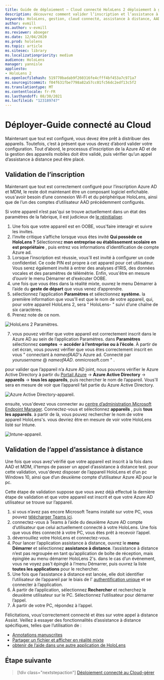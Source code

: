 ```yaml
---
title: Guide de déploiement – Cloud connecté HoloLens 2 déploiement à grande échelle avec l’assistance à distance-déployer
description: découvrez comment valider l’inscription et l’assistance à distance pour HoloLens appareils sur un réseau connecté au Cloud.
keywords: HoloLens, gestion, cloud connecté, assistance à distance, AAD, Azure AD, MDM, gestion des appareils mobiles
author: evmill
ms.author: v-evmill
ms.reviewer: aboeger
ms.date: 12/04/2020
ms.prod: hololens
ms.topic: article
ms.sitesec: library
ms.localizationpriority: medium
audience: HoloLens
manager: yannisle
appliesto:
- HoloLens 2
ms.openlocfilehash: 519770badab9f260316fe4cfff4bf453a7c971a7
ms.sourcegitcommit: f04f631fbe7798a82a57cc01fc56dc2edf13c5f2
ms.translationtype: MT
ms.contentlocale: fr-FR
ms.lasthandoff: 08/30/2021
ms.locfileid: "123189747"
---
```

# <a name="deploy---cloud-connected-guide"></a>Déployer-Guide connecté au Cloud

Maintenant que tout est configuré, vous devez être prêt à distribuer des appareils. Toutefois, c’est à présent que vous devez d’abord valider votre configuration. Tout d’abord, le processus d’inscription de la Azure AD et de la gestion des appareils mobiles doit être validé, puis vérifier qu’un appel d’assistance à distance peut être placé.

## <a name="enrollment-validation"></a>Validation de l’inscription

Maintenant que tout est correctement configuré pour l’inscription Azure AD et MDM, le reste doit maintenant être un composant logiciel enfichable. vous&#39;avoir besoin d’une connexion Wi-Fi et du périphérique HoloLens, ainsi que de l’un des comptes d’utilisateur AAD précédemment configurés.

Si votre appareil n’est pas&#39;qui se trouve actuellement dans un état des paramètres de la fabrique, il est judicieux de [le réinitialiser](/hololens/hololens-recovery#clean-reflash-the-device).

1. Une fois que votre appareil est en OOBE, vous&#39;faire interagir et suivre les invites. 
1. l’invite critique s’affiche lorsque vous êtes invité **Qui possède ce HoloLens ?** Sélectionnez **mon entreprise ou établissement scolaire en est propriétaire** , puis entrez vos informations d’identification de compte Azure ad.
1. Lorsque l’inscription est réussie, vous&#39;ll est invité à configurer un code confidentiel. Ce code PIN est propre à cet appareil pour cet utilisateur. Vous serez également invité à entrer des analyses d’IRIS, des données vocales et des paramètres de télémétrie. Enfin, vous&#39;être en mesure d’ouvrir le menu Démarrer et d’exécuter OOBE.
1. une fois que vous êtes dans la réalité mixte, ouvrez le menu Démarrer à l’aide du **geste de départ** que vous venez d’apprendre.
1. sélectionnez l’application **Paramètres** et sélectionnez **système.** la première information que vous&#39;ll est que le nom de votre appareil, qui, pour votre appareil HoloLens 2, sera &quot; HoloLens- &quot; suivi d’une chaîne de six caractères.
1. Prenez note de ce nom.

![HoloLens 2 Paramètres.](./images/hololens2-settings-about.jpg)

7. vous pouvez vérifier que votre appareil est correctement inscrit dans le Azure AD au sein de l’application Paramètres. dans **Paramètres** sélectionnez **comptes**  ->  **accéder à l’entreprise ou à l’école**. À partir de cet écran, vous pouvez vérifier que vous êtes correctement inscrit en vous &quot; connectant à _nameofAAD_&#39;s Azure ad. Connecté par _yourusername_ @ _nameofAAD_. onmicrosoft.com &quot; .


pour valider que l’appareil n’a Azure AD joint, nous pouvons vérifier le Azure Active Directory à partir du [Portail Azure](https://portal.azure.com/#home)  ->  **Azure Active Directory**  ->  **appareils**  ->  **tous les appareils**, puis rechercher le nom de l’appareil. Vous&#39;ll sera en mesure de voir que l’appareil fait partie du Azure Active Directory.


![Azure Active Directory-appareil.](./images/aad-enrollment.png)

ensuite, vous&#39;devez vous connecter au [centre d’administration Microsoft Endpoint Manager](https://endpoint.microsoft.com/#home). Connectez-vous et sélectionnez **appareils** , puis **tous les appareils**. à partir de là, vous pouvez rechercher le nom de votre appareil HoloLens&#39;s. vous devriez être en mesure de voir votre HoloLens listé sur Intune.

![Intune-appareil.](./images/endpoint-all-devices-enrolled.png)

## <a name="remote-assist-call-validation"></a>Validation de l’appel d’assistance à distance

Une fois que vous avez&#39;vérifié que votre appareil est inscrit à la fois dans AAD et MDM, il&#39;temps de passer un appel d’assistance à distance test. pour cette validation, vous&#39;devez disposer de l’appareil HoloLens et d’un pc Windows 10, ainsi que d’un deuxième compte d’utilisateur Azure AD pour le pc.

Cette étape de validation suppose que vous avez déjà effectué la dernière étape de validation et que votre appareil est inscrit et que votre Azure AD utilisateur se trouve sur l’appareil.


1. si vous n’avez pas encore Microsoft Teams installé sur votre PC, vous pouvez [télécharger Teams ici](https://www.microsoft.com/microsoft-365/microsoft-teams/download-app).
2. connectez-vous à Teams à l’aide du deuxième Azure AD compte d’utilisateur que celui actuellement connecté à votre HoloLens. Une fois que vous êtes connecté à votre PC, vous êtes prêt à recevoir l’appel.
3. déverrouillez votre HoloLens et connectez-vous.
4. Pour lancer l’application assistance à distance, ouvrez le **menu Démarrer** et sélectionnez **assistance à distance**. l’assistance à distance n’est pas regroupée en tant qu’application de boîte de réception, mais épinglée au menu démarrer HoloLens 2&#39;s. dans le cas d’un événement, vous ne voyez pas&#39;t épinglé à l’menu Démarrer, puis ouvrez la liste **toutes les applications** pour le rechercher.
5. Une fois que l’assistance à distance est lancée, elle doit identifier l’utilisateur de l’appareil par le biais de l' [authentification unique](/azure/active-directory/manage-apps/what-is-single-sign-on) et se connecter à l’application.
6. À partir de l’application, sélectionnez **Rechercher** et recherchez le deuxième utilisateur sur le PC. Sélectionnez l’utilisateur pour démarrer l’appel.
7. À partir de votre PC, répondez à l’appel.

Félicitations, vous&#39;correctement connecté et êtes sur votre appel à distance Assist. Veillez à essayer des fonctionnalités d’assistance à distance spécifiques, telles que l’utilisation de :

- [Annotations manuscrites](/dynamics365/mixed-reality/remote-assist/add-annotations-hololens)
- [Partager un fichier et afficher en réalité mixte](/dynamics365/mixed-reality/remote-assist/display-save-files)
- [obtenir de l’aide dans une autre application de HoloLens](/dynamics365/mixed-reality/remote-assist/get-help-hololens-app-hololens)

## <a name="next-step"></a>Étape suivante

> [!div class="nextstepaction"]
> [Déploiement connecté au Cloud-gérer](hololens2-cloud-connected-maintain.md)